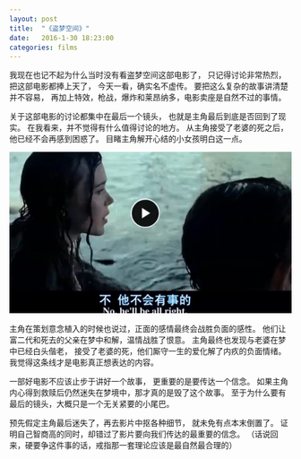```yaml
---
layout: post
title:  "《盗梦空间》"
date:   2016-1-30 18:23:00
categories: films
---
```


我现在也记不起为什么当时没有看盗梦空间这部电影了，
只记得讨论非常热烈，把这部电影都捧上天了，
今天一看，确实名不虚传。
要把这么复杂的故事讲清楚并不容易，
再加上特效，枪战，爆炸和莱昂纳多，电影卖座是自然不过的事情。

关于这部电影的讨论都集中在最后一个镜头，
也就是主角最后到底是否回到了现实。
在我看来，并不觉得有什么值得讨论的地方。
从主角接受了老婆的死之后，他已经不会再感到困惑了。
目睹主角解开心结的小女孩明白这一点。

![screenshot](/images/Inception.jpg)

主角在策划意念植入的时候也说过，正面的感情最终会战胜负面的感性。
他们让富二代和死去的父亲在梦中和解，温情战胜了恨意。
主角最终也发现与老婆在梦中已经白头偕老，
接受了老婆的死，他们厮守一生的爱化解了内疚的负面情绪。
我觉得这条线才是电影真正想表达的内容。

一部好电影不应该止步于讲好一个故事，
更重要的是要传达一个信念。
如果主角内心得到救赎后仍然迷失在梦境中，那才真的是毁了这个故事。
至于为什么要有最后的镜头，大概只是一个无关紧要的小尾巴。

预先假定主角最后迷失了，再去影片中抠各种细节，
就未免有点本末倒置了。
证明自己智商高的同时，却错过了影片要向我们传达的最重要的信念。
（话说回来，硬要争这件事的话，戒指那一套理论应该是最自然最合理的）
